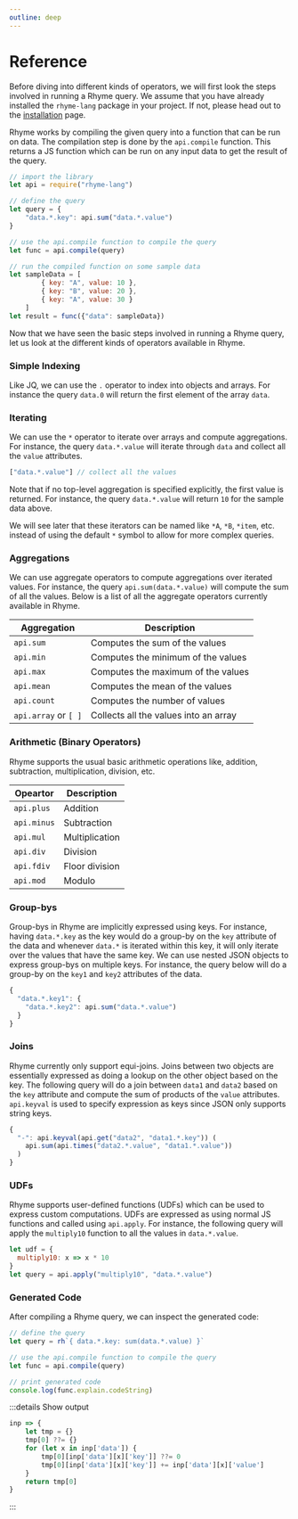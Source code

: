 ```yaml
---
outline: deep
---
```


# Reference

Before diving into different kinds of operators, we will first look the steps involved in running a Rhyme query.
We assume that you have already installed the `rhyme-lang` package in your project.
If not, please head out to the [installation](/getting-started#installation) page.

Rhyme works by compiling the given query into a function that can be run on data.
The compilation step is done by the `api.compile` function.
This returns a JS function which can be run on any input data to get the result of the query.

```js
// import the library
let api = require("rhyme-lang")

// define the query
let query = {
    "data.*.key": api.sum("data.*.value")
}

// use the api.compile function to compile the query
let func = api.compile(query)

// run the compiled function on some sample data
let sampleData = [
        { key: "A", value: 10 },
        { key: "B", value: 20 },
        { key: "A", value: 30 }
    ]
let result = func({"data": sampleData})
```

Now that we have seen the basic steps involved in running a Rhyme query, let us look at the different kinds of operators available in Rhyme.

### Simple Indexing
Like JQ, we can use the `.` operator to index into objects and arrays. For instance the query `data.0` will return the first element of the array `data`.


### Iterating
We can use the `*` operator to iterate over arrays and compute aggregations. For instance, the query `data.*.value` will
iterate through `data` and collect all the `value` attributes.

```js
["data.*.value"] // collect all the values
```

Note that if no top-level aggregation is specified explicitly, the first value is returned. 
For instance, the query `data.*.value` will return `10` for the sample data above.

We will see later that these iterators can be named like `*A`, `*B`, `*item`, etc. instead of using the default `*` symbol
to allow for more complex queries.

### Aggregations

We can use aggregate operators to compute aggregations over iterated values.
For instance, the query `api.sum(data.*.value)` will compute the sum of all the values.
Below is a list of all the aggregate operators currently available in Rhyme.

| Aggregation | Description |
| ----------- | ----------- |
| `api.sum` | Computes the sum of the values |
| `api.min` | Computes the minimum of the values |
| `api.max` | Computes the maximum of the values |
| `api.mean` | Computes the mean of the values |
| `api.count` | Computes the number of values |
| `api.array` or `[ ]` | Collects all the values into an array |

### Arithmetic (Binary Operators)
Rhyme supports the usual basic arithmetic operations like, addition,
subtraction, multiplication, division, etc.

| Opeartor | Description |
| -------- | ----------- |
| `api.plus` | Addition |
| `api.minus` | Subtraction |
| `api.mul` | Multiplication |
| `api.div` | Division |
| `api.fdiv` | Floor division |
| `api.mod` | Modulo |

### Group-bys
Group-bys in Rhyme are implicitly expressed using keys. For instance, having `data.*.key` as the key would do
a group-by on the `key` attribute of the data and whenever `data.*` is iterated within this key, it will only
iterate over the values that have the same key.
We can use nested JSON objects to express group-bys on multiple keys.
For instance, the query below will do a group-by on the `key1` and `key2` attributes of the data.

```js
{
  "data.*.key1": {
    "data.*.key2": api.sum("data.*.value")
  }
}
```

### Joins
Rhyme currently only support equi-joins. Joins between two objects are essentially expressed as doing a 
lookup on the other object based on the key.
The following query will do a join between `data1` and `data2` based on the `key` attribute and compute
the sum of products of the `value` attributes.
`api.keyval` is used to specify expression as keys since JSON only supports string keys.

```js
{
  "-": api.keyval(api.get("data2", "data1.*.key")) (
    api.sum(api.times("data2.*.value", "data1.*.value"))
  )
}
```

### UDFs
Rhyme supports user-defined functions (UDFs) which can be used to express custom computations.
UDFs are expressed as using normal JS functions and called using `api.apply`.
For instance, the following query will apply the `multiply10` function to all the values in `data.*.value`.

```js
let udf = {
  multiply10: x => x * 10
}
let query = api.apply("multiply10", "data.*.value")
```

### Generated Code

After compiling a Rhyme query, we can inspect the generated code:
```js
// define the query
let query = rh`{ data.*.key: sum(data.*.value) }`

// use the api.compile function to compile the query
let func = api.compile(query)

// print generated code
console.log(func.explain.codeString)

```


:::details Show output
```js
inp => {
    let tmp = {}
    tmp[0] ??= {}
    for (let x in inp['data']) {
        tmp[0][inp['data'][x]['key']] ??= 0
        tmp[0][inp['data'][x]['key']] += inp['data'][x]['value']
    }
    return tmp[0]
}
````
:::

